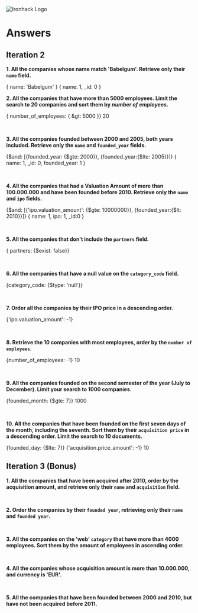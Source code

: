 ![Ironhack Logo](https://i.imgur.com/1QgrNNw.png)

# Answers

## Iteration 2

**1. All the companies whose name match 'Babelgum'. Retrieve only their `name` field.**

<!-- Your Query Goes Here -->
{ name: 'Babelgum' }
{ name: 1, _id: 0 }
<br>

**2. All the companies that have more than 5000 employees. Limit the search to 20 companies and sort them by *number of employees*.**

<!-- Your Query Goes Here -->
{ number_of_employees: { &gt: 5000 }}
20

<br>

**3. All the companies founded between 2000 and 2005, both years included. Retrieve only the `name` and `founded_year` fields.**

<!-- Your Query Goes Here -->

 {$and: [{founded_year: {$gte: 2000}}, {founded_year:{$lte: 2005}}]}
 { name: 1, _id: 0, founded_year: 1 }


<br>

**4. All the companies that had a Valuation Amount of more than 100.000.000 and have been founded before 2010. Retrieve only the `name` and `ipo` fields.**

<!-- Your Query Goes Here -->

{$and: [{'ipo.valuation_amount': {$gte: 10000000}}, {founded_year:{$lt: 2010}}]}
{ name: 1, ipo: 1, _id:0 }


<br>

**5. All the companies that don't include the `partners` field.**

<!-- Your Query Goes Here -->

{ partners: {$exist: false}}

<br>

**6. All the companies that have a null value on the `category_code` field.**

<!-- Your Query Goes Here -->

{category_code: {$type: 'null'}}

<br>

**7. Order all the companies by their IPO price in a descending order.**

<!-- Your Query Goes Here -->

{'ipo.valuation_amount': -1}

<br>

**8. Retrieve the 10 companies with most employees, order by the `number of employees`.**

<!-- Your Query Goes Here -->
{number_of_employees: -1}
10

<br>

**9. All the companies founded on the second semester of the year (July to December). Limit your search to 1000 companies.**

<!-- Your Query Goes Here -->

{founded_month: {$gte: 7}}
1000

<br>

**10. All the companies that have been founded on the first seven days of the month, including the seventh. Sort them by their `acquisition price` in a descending order. Limit the search to 10 documents.**

<!-- Your Query Goes Here -->

{founded_day: {$lte: 7}}
{'acquisition.price_amount': -1}
10
<br>

## Iteration 3 (Bonus)

**1. All the companies that have been acquired after 2010, order by the acquisition amount, and retrieve only their `name` and `acquisition` field.**

<!-- Your Query Goes Here -->

<br>

**2. Order the companies by their `founded year`, retrieving only their `name` and `founded year`.**

<!-- Your Query Goes Here -->

<br>

**3. All the companies on the 'web' `category` that have more than 4000 employees. Sort them by the amount of employees in ascending order.**

<!-- Your Query Goes Here -->

<br>

**4. All the companies whose acquisition amount is more than 10.000.000, and currency is 'EUR'.**

<!-- Your Query Goes Here -->

<br>

**5. All the companies that have been founded between 2000 and 2010, but have not been acquired before 2011.**

<!-- Your Query Goes Here -->

<br>
